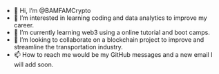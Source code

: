 - 👋 Hi, I’m @BAMFAMCrypto
- 👀 I’m interested in learning coding and data analytics to improve my career.
- 🌱 I’m currently learning web3 using a online tutorial and boot camps.
- 💞️ I’m looking to collaborate on a blockchain project to improve and streamline the transportation industry.
- 📫 How to reach me would be my GitHub messages and a new email I will add soon.

<!---
BAMFAMCrypto/BAMFAMCrypto is a ✨ special ✨ repository because its `README.md` (this file) appears on your GitHub profile.
You can click the Preview link to take a look at your changes.
--->
